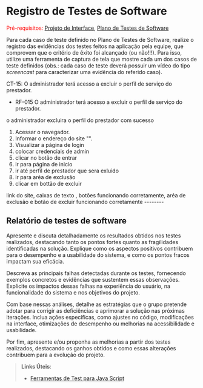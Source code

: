 # Registro de Testes de Software

<span style="color:red">Pré-requisitos: <a href="3-Projeto de Interface.md"> Projeto de Interface</a></span>, <a href="8-Plano de Testes de Software.md"> Plano de Testes de Software</a>

Para cada caso de teste definido no Plano de Testes de Software, realize o registro das evidências dos testes feitos na aplicação pela equipe, que comprovem que o critério de êxito foi alcançado (ou não!!!). Para isso, utilize uma ferramenta de captura de tela que mostre cada um dos casos de teste definidos (obs.: cada caso de teste deverá possuir um vídeo do tipo _screencast_ para caracterizar uma evidência do referido caso).

<tr>
  <td>CT-15: O administrador terá acesso a excluir o perfil de serviço do prestador.</td>
  <td>
   <ul>
    <li>RF-015	O administrador terá acesso a excluir o perfil de serviço do prestador.</li>
   </ul>
  </td>
  <td>o administrador excluira o perfil do prestador com sucesso</td>
  <td>
   <ol>
    <li>Acessar o navegador.</li>
    <li>Informar o endereço do site "".</li>
    <li>Visualizar a página de login</li>
    <li>colocar credenciais de admin</li>
    <li>clicar no botão de entrar</li>
    <li>ir para página de inicio </li>
    <li> ir até perfil de prestador que sera exluido </li>
    <li>ir para aréa de exclusão</li>
    <li>clicar em bottão de excluir</li>
   </ol>
   </td>
  <td>  link do site, caixas de texto , botões funcionando corretamente, aréa de exclusão e botão de excluir funcionando corretamente</td>
  <td>--------</td>
 </tr>


## Relatório de testes de software

Apresente e discuta detalhadamente os resultados obtidos nos testes realizados, destacando tanto os pontos fortes quanto as fragilidades identificadas na solução. Explique como os aspectos positivos contribuem para o desempenho e a usabilidade do sistema, e como os pontos fracos impactam sua eficácia.

Descreva as principais falhas detectadas durante os testes, fornecendo exemplos concretos e evidências que sustentem essas observações. Explicite os impactos dessas falhas na experiência do usuário, na funcionalidade do sistema e nos objetivos do projeto.

Com base nessas análises, detalhe as estratégias que o grupo pretende adotar para corrigir as deficiências e aprimorar a solução nas próximas iterações. Inclua ações específicas, como ajustes no código, modificações na interface, otimizações de desempenho ou melhorias na acessibilidade e usabilidade.

Por fim, apresente e/ou proponha as melhorias a partir dos testes realizados, destacando os ganhos obtidos e como essas alterações contribuem para a evolução do projeto.

> **Links Úteis**:
> - [Ferramentas de Test para Java Script](https://geekflare.com/javascript-unit-testing/)

